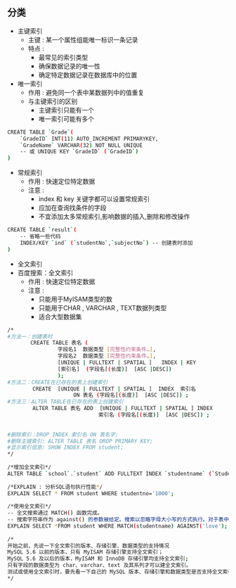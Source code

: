 ## 分类
- 主键索引
	- 主键 : 某一个属性组能唯一标识一条记录
	- 特点 :
		-   最常见的索引类型
		-   确保数据记录的唯一性
		-   确定特定数据记录在数据库中的位置
- 唯一索引
	- 作用 : 避免同一个表中某数据列中的值重复
	- 与主键索引的区别
		- 主键索引只能有一个
		- 唯一索引可能有多个
```bash
CREATE TABLE `Grade`(
    `GradeID` INT(11) AUTO_INCREMENT PRIMARYKEY,
    `GradeName` VARCHAR(32) NOT NULL UNIQUE
    -- 或 UNIQUE KEY `GradeID` (`GradeID`)
)
```
- 常规索引
	- 作用 : 快速定位特定数据
	- 注意 :
		-   index 和 key 关键字都可以设置常规索引
		-   应加在查询找条件的字段
		-   不宜添加太多常规索引,影响数据的插入,删除和修改操作
```bash
CREATE TABLE `result`(
    -- 省略一些代码
    INDEX/KEY `ind` (`studentNo`,`subjectNo`) -- 创建表时添加
)
```
- 全文索引
- 百度搜索：全文索引
	- 作用 : 快速定位特定数据
	- 注意 :
		- 只能用于MyISAM类型的数
		- 只能用于CHAR , VARCHAR , TEXT数据列类型
		- 适合大型数据集
```bash
/*
#方法一：创建表时
    　　CREATE TABLE 表名 (
                字段名1  数据类型 [完整性约束条件…],
                字段名2  数据类型 [完整性约束条件…],
                [UNIQUE | FULLTEXT | SPATIAL ]   INDEX | KEY
                [索引名]  (字段名[(长度)]  [ASC |DESC])
                );
#方法二：CREATE在已存在的表上创建索引
        CREATE  [UNIQUE | FULLTEXT | SPATIAL ]  INDEX  索引名
                     ON 表名 (字段名[(长度)]  [ASC |DESC]) ;
#方法三：ALTER TABLE在已存在的表上创建索引
        ALTER TABLE 表名 ADD  [UNIQUE | FULLTEXT | SPATIAL ] INDEX
                             索引名 (字段名[(长度)]  [ASC |DESC]) ;
                            
                            
#删除索引：DROP INDEX 索引名 ON 表名字;
#删除主键索引: ALTER TABLE 表名 DROP PRIMARY KEY;
#显示索引信息: SHOW INDEX FROM student;
*/
 
/*增加全文索引*/
ALTER TABLE `school`.`student` ADD FULLTEXT INDEX `studentname` (`StudentName`);
 
/*EXPLAIN : 分析SQL语句执行性能*/
EXPLAIN SELECT * FROM student WHERE studentno='1000';
 
/*使用全文索引*/
-- 全文搜索通过 MATCH() 函数完成。
-- 搜索字符串作为 against() 的参数被给定。搜索以忽略字母大小写的方式执行。对于表中的每个记录行，MATCH() 返回一个相关性值。即，在搜索字符串与记录行在 MATCH() 列表中指定的列的文本之间的相似性尺度。
EXPLAIN SELECT *FROM student WHERE MATCH(studentname) AGAINST('love');
 
/*
开始之前，先说一下全文索引的版本、存储引擎、数据类型的支持情况
MySQL 5.6 以前的版本，只有 MyISAM 存储引擎支持全文索引；
MySQL 5.6 及以后的版本，MyISAM 和 InnoDB 存储引擎均支持全文索引;
只有字段的数据类型为 char、varchar、text 及其系列才可以建全文索引。
测试或使用全文索引时，要先看一下自己的 MySQL 版本、存储引擎和数据类型是否支持全文索引。
*/
```

